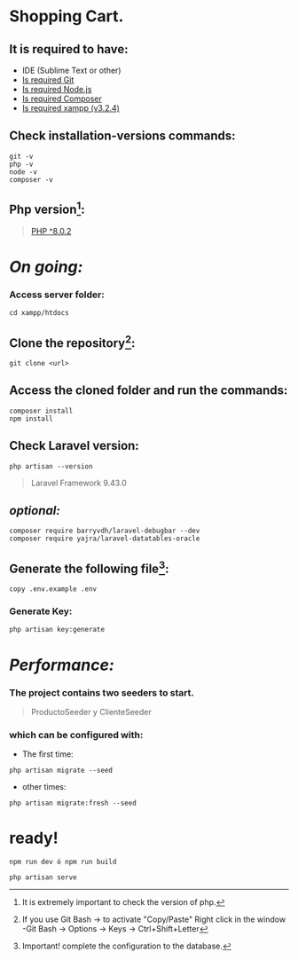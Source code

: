 # Shopping Cart.

## It is required to have:

+ IDE (Sublime Text or other)
+ [Is required Git](https://git-scm.com/download/win)
+ [Is required Node.js](https://nodejs.org/en/)
+ [Is required Composer](https://getcomposer.org/doc/00-intro.md#installation-windows)
+ [Is required xampp (v3.2.4)](https://www.apachefriends.org/es/index.html)

## Check installation-versions commands:
~~~~
git -v
php -v
node -v
composer -v
~~~~
## Php version[^1]:
> [PHP ^8.0.2](https://sourceforge.net/projects/xampp/files/XAMPP%20Windows/)
#
#
# **_On going:_**
### Access server folder:
~~~~
cd xampp/htdocs
~~~~
## Clone the repository[^2]:
~~~~
git clone <url>
~~~~
    
## Access the cloned folder and run the commands:
~~~~
composer install
npm install
~~~~
## Check Laravel version:
~~~~
php artisan --version
~~~~
> Laravel Framework 9.43.0

## *optional:*
~~~~
composer require barryvdh/laravel-debugbar --dev
composer require yajra/laravel-datatables-oracle
~~~~
## Generate the following file[^3]:
~~~~
copy .env.example .env
~~~~
### Generate Key:
~~~~
php artisan key:generate
~~~~
#
#
# **_Performance:_**
### The project contains two seeders to start.
> ProductoSeeder y ClienteSeeder
### which can be configured with:
* The first time:
~~~~
php artisan migrate --seed
~~~~
* other times:
~~~~
php artisan migrate:fresh --seed
~~~~
#
#
# ready!
~~~~
npm run dev ó npm run build
~~~~
~~~~
php artisan serve
~~~~


[^1]: It is extremely important to check the version of php.
[^2]: If you use Git Bash -> to activate "Copy/Paste" Right click in the window -Git Bash -> Options -> Keys -> Ctrl+Shift+Letter
[^3]: Important! complete the configuration to the database.
